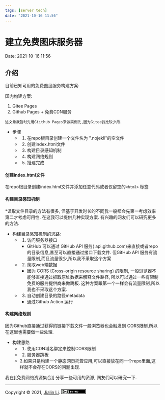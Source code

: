 ```yaml
---
tags: [server tech]
date: "2021-10-16 11:56"
---
```

# 建立免费图床服务器
Date:  2021-10-16 11:56

##  介绍

目前已知可用的免费图层服务构建方案:


国内构建方案:
1. Gitee Pages
2. Github Pages + 免费CDN服务

`这文章我暂时先用Giithub Pages来做实例先,因为Gitee我比较少用.`

* 步骤
	* 1. 在repo根目录创建一个文件名为 ".nojekll"的空文件
	* 2. 创建index.html文件
	* 3. 构建目录感知机制
	* 4. 构建网络规则
	* 5. 搭建完成


#### 创建index.html文件
在repo根目录创建index.html文件并添加任意代码或者仅留空的`<html>` 标签

#### 构建目录感知机制
*读取文件目录的方法有很多, 但基于开发时长的不同我一般都会先第一考虑效率第二才考虑可用性. 在这我可以提供几种实现方案. 有兴趣的网友们可以研究更多的方法.

* 构建目录感知机制的思路:
	* 1. 访问服务器接口
		* GitHub 可以通过 GitHub API 服务( api.github.com)来直接或者repo的目录信息,甚至可以直接通过接口下载文件. 但GitHub API 服务有流量限制,而且流量很少,所以我不采取这个方案
	* 2. 爬取web端数据
		* 因为 CORS (Cross-origin resource sharing) 的限制, 一般浏览器不能够直接通过抓取原址数据来解释文件路径, 所以可以通过一些有限制免费的服务提供商来做跳板. 这种方案跟第一个一样会有流量限制,所以我也不采取这个方案.
	* 3. 自动创建目录的路径metadata
		* 通过Github Action 运行

#### 构建网络规则
因为Github直接通过获得的链接下载文件一般浏览器也会触发到 CORS限制,所以在这里也需要做一些处理.
* 构建思路
	* 1. 使用CDN域名绑定来控制CORS限制
	* 2. 服务器跳板
	* 3.如果只是构建一个静态网页托管应用,可以直接放在同一个repo里面,这样就不会存在CORS的问题出现.



我在[[免费网络资源集合]] 分享一些可用的资源, 网友们可以研究一下.
  

---
Copyright © 2021, [Jialin Li](https://github.com/keyskull).  [![Copyright](/80x15.png)]([[LICENSE]])